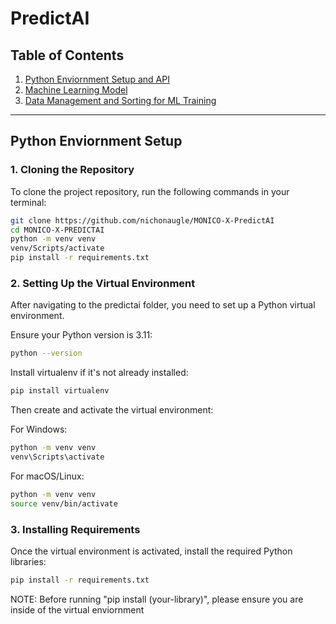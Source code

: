 # PredictAI

## Table of Contents
1. [Python Enviornment Setup and API](#python-enviornment-setup)
2. [Machine Learning Model](#machine-learning-model)
3. [Data Management and Sorting for ML Training](#data-management-and-sorting-for-ml-training)

---

## Python Enviornment Setup

### 1. Cloning the Repository

To clone the project repository, run the following commands in your terminal:

```bash
git clone https://github.com/nichonaugle/MONICO-X-PredictAI
cd MONICO-X-PREDICTAI
python -m venv venv
venv/Scripts/activate
pip install -r requirements.txt
```

### 2. Setting Up the Virtual Environment
After navigating to the predictai folder, you need to set up a Python virtual environment.

Ensure your Python version is 3.11:
```bash
python --version
```

Install virtualenv if it's not already installed:
```bash
pip install virtualenv
```

Then create and activate the virtual environment:

For Windows:
```bash
python -m venv venv
venv\Scripts\activate
```

For macOS/Linux:
```bash
python -m venv venv
source venv/bin/activate
```

### 3. Installing Requirements
Once the virtual environment is activated, install the required Python libraries:
```bash
pip install -r requirements.txt
```

NOTE: Before running "pip install (your-library)", please ensure you are inside of the virtual enviornment